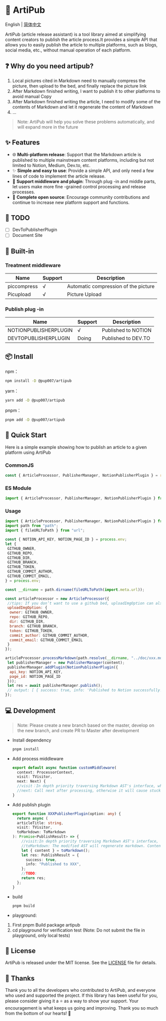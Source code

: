 # 🎉 ArtiPub
English | [简体中文](./README_zh-CN.md)

ArtiPub (article release assistant) is a tool library aimed at simplifying content creators to publish the article process.It provides a simple API that allows you to easily publish the article to multiple platforms, such as blogs, social media, etc., without manual operation of each platform.

## ❓ Why do you need artipub?
1. Local pictures cited in Markdown need to manually compress the picture, then upload to the bed, and finally replace the picture link
2. After Markdown finished writing, I want to publish it to other platforms to avoid manual Copy
3. After Markdown finished writing the article, I need to modify some of the contents of Markdown and let it regenerate the content of Markdown
4. ...

> Note: ArtiPub will help you solve these problems automatically, and will expand more in the future

## ✨ Features

- 🌐 **Multi-platform release**: Support that the Markdown article is published to multiple mainstream content platforms, including but not limited to Notion, Medium, Dev.to, etc.
- ✨ **Simple and easy to use**: Provide a simple API, and only need a few lines of code to implement the article release.
- 🔌 **Support middleware and plugin**: Through plug -in and middle parts, let users make more fine -grained control processing and release processes.
- 📖 **Complete open source**: Encourage community contributions and continue to increase new platform support and functions.

## 📌 TODO
- [ ] DevToPublisherPlugin
- [ ] Document Site

## 🔧 Built-in

### Treatment middleware
| Name | Support | Description |
|-|-|-|
| piccompress | √ | Automatic compression of the picture |
| Picupload | √ | Picture Upload |

### Publish plug -in
| Name | Support | Description |
|-|-|-|
| NOTIONPUBLISHERPLUGIN | √ | Published to NOTION |
| DEVTOPUBLISHERPLUGIN | Doing | Published to DEV.TO |

## 📦 Install

npm：

```bash
npm install -D @pup007/artipub
```

yarn：

```bash
yarn add -D @pup007/artipub
```

pnpm：

```bash
pnpm add -D @pup007/artipub
```

## 🚀 Quick Start

Here is a simple example showing how to publish an article to a given platform using ArtiPub

### CommonJS 

```javascript
const { ArticleProcessor, PublisherManager, NotionPublisherPlugin } = require('@pup007/artipub');
```

### ES Module 

```javascript
import { ArticleProcessor, PublisherManager, NotionPublisherPlugin } from "@pup007/artipub"
```

### Usage

```js
import { ArticleProcessor, PublisherManager, NotionPublisherPlugin } from "@pup007/artipub"
import path from "path";
import { fileURLToPath } from "url";

const { NOTION_API_KEY, NOTION_PAGE_ID } = process.env;
let {
 GITHUB_OWNER,
 GITHUB_REPO,
 GITHUB_DIR,
 GITHUB_BRANCH,
 GITHUB_TOKEN,
 GITHUB_COMMIT_AUTHOR,
 GITHUB_COMMIT_EMAIL,
} = process.env;

const __dirname = path.dirname(fileURLToPath(import.meta.url));

const articleProcessor = new ArticleProcessor({
 //tips: If you don’t want to use a github bed, uploadImgOption can also be an aspect upload function, and finally returned to the uploaded picture URL
 uploadImgOption: {
  owner: GITHUB_OWNER,
  repo: GITHUB_REPO,
  dir: GITHUB_DIR,
  branch: GITHUB_BRANCH,
  token: GITHUB_TOKEN,
  commit_author: GITHUB_COMMIT_AUTHOR,
  commit_email: GITHUB_COMMIT_EMAIL
 }
});

articleProcessor.processMarkdown(path.resolve(__dirname, "../doc/xxx.md")).then(async ({ content }) => {
 let publisherManager = new PublisherManager(content);
 publisherManager.addPlugin(NotionPublisherPlugin({
  api_key: NOTION_API_KEY,
  page_id: NOTION_PAGE_ID
 }));
 let res = await publisherManager.publish();
 // output: [ { success: true, info: 'Published to Notion successfully!' } ]
});

```

## 💻 Development

> Note: Please create a new branch based on the master, develop on the new branch, and create PR to Master after development

- Install dependency
  ```bash
  pnpm install
  ```

- Add process middleware
  ```typescript
  export default async function customMiddleware(
    context: ProcessorContext,
    visit: TVisitor,
    next: Next) {
    //visit：In depth priority traversing Markdown AST's interface, which is convenient for users to modify node. Note that this process is synchronized. If you want to process it asynchronous, find the corresponding Node first, then add asynchronous processing.
    //next: Call next after processing, otherwise it will cause stuck and will not execute
  }
  ```
- Add publish plugin
  ```typescript
  export function XXXPublisherPlugin(option: any) {
    return async (
    articleTitle: string,
    visit: TVisitor,
    toMarkdown: ToMarkdown
  ): Promise<PublishResult> => {
      //visit:In depth priority traversing Markdown AST's interface, which is convenient for users to modify node. Note that this process is synchronized.
      //toMarkdown: The modified AST will regenerate markdown. Content is Markdown content
      let { content } = toMarkdown();
      let res: PublishResult = {
        success: true,
        info: "Published to XXX",
      };
      //TODO:
      return res;
    };
  }
  ```

- build
  ```bash
  pnpm build
  ```

- playground: 
1. First pnpm Build package artipub
2. cd playground for verification test (Note: Do not submit the file in playground, only local tests)


## 📄 License

ArtiPub is released under the MIT license. See the [LICENSE](./LICENSE) file for details.

## 🙏 Thanks

Thank you to all the developers who contributed to ArtiPub, and everyone who used and supported the project. 
If this library has been useful for you, please consider giving it a ⭐️ as a way to show your support. Your encouragement is what keeps us going and improving. Thank you so much from the bottom of our hearts! 🌹
